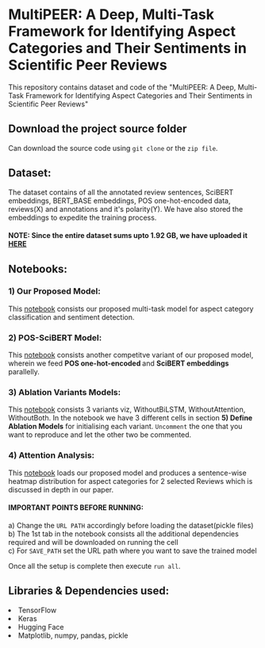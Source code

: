 # MultiPEER: A Deep, Multi-Task Framework for Identifying Aspect Categories and Their Sentiments in Scientific Peer Reviews
This repository contains dataset and code of the "MultiPEER: A Deep, Multi-Task Framework for Identifying Aspect Categories and Their Sentiments in Scientific Peer Reviews"


## Download the project source folder

Can download the source code using `git clone` or the `zip file`.

## Dataset:

The dataset contains of all the annotated review sentences, SciBERT embeddings, BERT_BASE embeddings, POS one-hot-encoded data, reviews(X) and annotations and it's polarity(Y). We have also stored the embeddings to expedite the training process.

#### NOTE: Since the entire dataset sums upto 1.92 GB, we have uploaded it [HERE](https://drive.google.com/drive/folders/1LihpGHcTZPZQh14mU-YFH5vM-bSmDiQv?usp=share_link)

## Notebooks:

### 1) Our Proposed Model:

This [notebook](https://github.com/submitaccount/MultiPEER/blob/main/notebooks/our-model.ipynb) consists our proposed multi-task model for aspect category classification and sentiment detection.

### 2) POS-SciBERT Model:

This [notebook](https://github.com/meithnav/IIT-multi-task-aspect/blob/main/notebooks/pos_scibert_multitask_model.ipynb) consists another competitve variant of our proposed model, wherein we feed <b>POS one-hot-encoded </b> and <b> SciBERT embeddings</b> parallelly.

### 3) Ablation Variants Models:

This [notebook](https://github.com/meithnav/IIT-multi-task-aspect/blob/main/notebooks/ablations.ipynb)
consists 3 variants viz, WithoutBiLSTM, WithoutAttention, WithoutBoth. In the notebook we have 3 different cells in section <b>5) Define Ablation Models</b> for initialising each variant. `Uncomment` the one that you want to reproduce and let the other two be commented.

### 4) Attention Analysis:

This [notebook](https://github.com/submitaccount/MultiPEER/blob/main/notebooks/Attention_Analysis.ipynb) loads our proposed model and produces a sentence-wise heatmap distribution for aspect categories for 2 selected Reviews which is discussed in depth in our paper.

#### IMPORTANT POINTS BEFORE RUNNING:

a) Change the `URL PATH` accordingly before loading the dataset(pickle files) <br>
b) The 1st tab in the notebook consists all the additional dependencies required and will be downloaded on running the cell <br>
c) For `SAVE_PATH` set the URL path where you want to save the trained model <br>

Once all the setup is complete then execute `run all`.

## Libraries & Dependencies used:

  <li>TensorFlow
  <li>Keras
  <li>Hugging Face
  <li>Matplotlib, numpy, pandas, pickle
